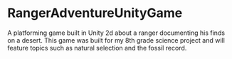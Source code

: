 # RangerAdventureUnityGame
A platforming game built in Unity 2d about a ranger documenting his finds on a desert. This game was built for my 8th grade science project and will feature topics such as natural selection and the fossil record.
